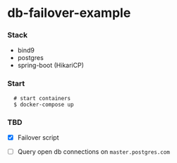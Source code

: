 # db-failover-example

### Stack
  - bind9
  - postgres
  - spring-boot (HikariCP)

### Start
  ```
    # start containers
    $ docker-compose up
  ```

### TBD

- [x] Failover script
- [ ] Query open db connections on `master.postgres.com`

